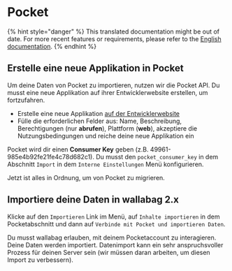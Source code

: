 # Pocket

{% hint style="danger" %}
This translated documentation might be out of date. For more recent features or requirements, please refer to the [English documentation](https://doc.wallabag.org/en/).
{% endhint %}

## Erstelle eine neue Applikation in Pocket

Um deine Daten von Pocket zu importieren, nutzen wir die Pocket API. Du
musst eine neue Applikation auf ihrer Entwicklerwebsite erstellen, um
fortzufahren.

-   Erstelle eine neue Applikation [auf der
    Entwicklerwebsite](https://getpocket.com/developer/apps/new)
-   Fülle die erforderlichen Felder aus: Name, Beschreibung,
    Berechtigungen (nur **abrufen**), Plattform (**web**), akzeptiere
    die Nutzungsbedingungen und reiche deine neue Applikation ein

Pocket wird dir einen **Consumer Key** geben (z.B.
49961-985e4b92fe21fe4c78d682c1). Du musst den `pocket_consumer_key` in
dem Abschnitt `Import` in dem `Interne Einstellungen` Menü
konfigurieren.

Jetzt ist alles in Ordnung, um von Pocket zu migrieren.

## Importiere deine Daten in wallabag 2.x

Klicke auf den `Importieren` Link im Menü, auf `Inhalte importieren` in
dem Pocketabschnitt und dann auf
`Verbinde mit Pocket und importieren Daten`.

Du musst wallabag erlauben, mit deinem Pocketaccount zu interagieren.
Deine Daten werden importiert. Datenimport kann ein sehr anspruchsvoller
Prozess für deinen Server sein (wir müssen daran arbeiten, um diesen
Import zu verbessern).
